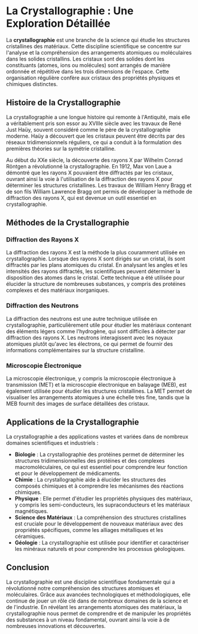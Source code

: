 # La Crystallographie : Une Exploration Détaillée

La **crystallographie** est une branche de la science qui étudie les structures cristallines des matériaux. Cette discipline scientifique se concentre sur l'analyse et la compréhension des arrangements atomiques ou moléculaires dans les solides cristallins. Les cristaux sont des solides dont les constituants (atomes, ions ou molécules) sont arrangés de manière ordonnée et répétitive dans les trois dimensions de l'espace. Cette organisation régulière confère aux cristaux des propriétés physiques et chimiques distinctes.

## Histoire de la Crystallographie

La crystallographie a une longue histoire qui remonte à l'Antiquité, mais elle a véritablement pris son essor au XVIIIe siècle avec les travaux de René Just Haüy, souvent considéré comme le père de la crystallographie moderne. Haüy a découvert que les cristaux peuvent être décrits par des réseaux tridimensionnels réguliers, ce qui a conduit à la formulation des premières théories sur la symétrie cristalline.

Au début du XXe siècle, la découverte des rayons X par Wilhelm Conrad Röntgen a révolutionné la crystallographie. En 1912, Max von Laue a démontré que les rayons X pouvaient être diffractés par les cristaux, ouvrant ainsi la voie à l'utilisation de la diffraction des rayons X pour déterminer les structures cristallines. Les travaux de William Henry Bragg et de son fils William Lawrence Bragg ont permis de développer la méthode de diffraction des rayons X, qui est devenue un outil essentiel en crystallographie.

## Méthodes de la Crystallographie

### Diffraction des Rayons X

La diffraction des rayons X est la méthode la plus couramment utilisée en crystallographie. Lorsque des rayons X sont dirigés sur un cristal, ils sont diffractés par les plans atomiques du cristal. En analysant les angles et les intensités des rayons diffractés, les scientifiques peuvent déterminer la disposition des atomes dans le cristal. Cette technique a été utilisée pour élucider la structure de nombreuses substances, y compris des protéines complexes et des matériaux inorganiques.

### Diffraction des Neutrons

La diffraction des neutrons est une autre technique utilisée en crystallographie, particulièrement utile pour étudier les matériaux contenant des éléments légers comme l'hydrogène, qui sont difficiles à détecter par diffraction des rayons X. Les neutrons interagissent avec les noyaux atomiques plutôt qu'avec les électrons, ce qui permet de fournir des informations complémentaires sur la structure cristalline.

### Microscopie Électronique

La microscopie électronique, y compris la microscopie électronique à transmission (MET) et la microscopie électronique en balayage (MEB), est également utilisée pour étudier les structures cristallines. La MET permet de visualiser les arrangements atomiques à une échelle très fine, tandis que la MEB fournit des images de surface détaillées des cristaux.

## Applications de la Crystallographie

La crystallographie a des applications vastes et variées dans de nombreux domaines scientifiques et industriels :

- **Biologie** : La crystallographie des protéines permet de déterminer les structures tridimensionnelles des protéines et des complexes macromoléculaires, ce qui est essentiel pour comprendre leur fonction et pour le développement de médicaments.
- **Chimie** : La crystallographie aide à élucider les structures des composés chimiques et à comprendre les mécanismes des réactions chimiques.
- **Physique** : Elle permet d'étudier les propriétés physiques des matériaux, y compris les semi-conducteurs, les supraconducteurs et les matériaux magnétiques.
- **Science des Matériaux** : La compréhension des structures cristallines est cruciale pour le développement de nouveaux matériaux avec des propriétés spécifiques, comme les alliages métalliques et les céramiques.
- **Géologie** : La crystallographie est utilisée pour identifier et caractériser les minéraux naturels et pour comprendre les processus géologiques.

## Conclusion

La crystallographie est une discipline scientifique fondamentale qui a révolutionné notre compréhension des structures atomiques et moléculaires. Grâce aux avancées technologiques et méthodologiques, elle continue de jouer un rôle clé dans de nombreux domaines de la science et de l'industrie. En révélant les arrangements atomiques des matériaux, la crystallographie nous permet de comprendre et de manipuler les propriétés des substances à un niveau fondamental, ouvrant ainsi la voie à de nombreuses innovations et découvertes.